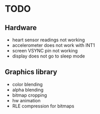 # TODO
## Hardware
- heart sensor readings not working
- accelerometer does not work with INT1
- screen VSYNC pin not working
- display does not go to sleep mode

## Graphics library
- color blending
- alpha blending
- bitmap cropping
- hw animation
- RLE compression for bitmaps